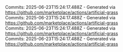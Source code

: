 Commits: 2025-06-23T15:24:17.488Z - Generated via https://github.com/marketplace/actions/artificial-grass
<br>
Commits: 2025-06-23T15:24:17.488Z - Generated via https://github.com/marketplace/actions/artificial-grass
<br>
Commits: 2025-06-23T15:24:17.488Z - Generated via https://github.com/marketplace/actions/artificial-grass
<br>
Commits: 2025-06-23T15:24:17.488Z - Generated via https://github.com/marketplace/actions/artificial-grass
<br>
